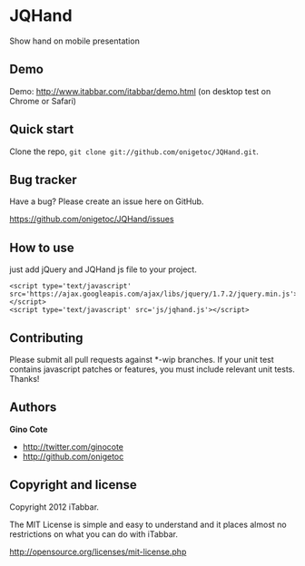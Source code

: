 JQHand
======

Show hand on mobile presentation

Demo
-----------
Demo: http://www.itabbar.com/itabbar/demo.html (on desktop test on Chrome or Safari)

Quick start
-----------

Clone the repo, `git clone git://github.com/onigetoc/JQHand.git`.


Bug tracker
-----------

Have a bug? Please create an issue here on GitHub.

https://github.com/onigetoc/JQHand/issues



How to use
---------------

just add jQuery and JQHand js file to your project.
```
<script type='text/javascript' src='https://ajax.googleapis.com/ajax/libs/jquery/1.7.2/jquery.min.js'></script>
<script type='text/javascript' src='js/jqhand.js'></script>
```

Contributing
------------

Please submit all pull requests against *-wip branches. If your unit test contains javascript patches or features, you must include relevant unit tests. Thanks!



Authors
-------

**Gino Cote**

+ http://twitter.com/ginocote
+ http://github.com/onigetoc


Copyright and license
---------------------

Copyright 2012 iTabbar.

The MIT License is simple and easy to understand and it places almost no restrictions on what you can do with iTabbar.

  http://opensource.org/licenses/mit-license.php
